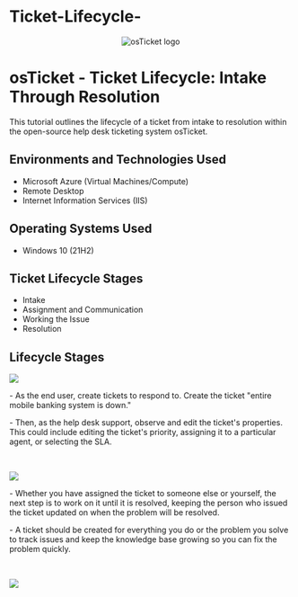 # Ticket-Lifecycle-
<p align="center">
<img src="https://i.imgur.com/Clzj7Xs.png" alt="osTicket logo"/>
</p>

<h1>osTicket - Ticket Lifecycle: Intake Through Resolution</h1>
This tutorial outlines the lifecycle of a ticket from intake to resolution within the open-source help desk ticketing system osTicket.<br />

<h2>Environments and Technologies Used</h2>

- Microsoft Azure (Virtual Machines/Compute)
- Remote Desktop
- Internet Information Services (IIS)

<h2>Operating Systems Used </h2>

- Windows 10</b> (21H2)

<h2>Ticket Lifecycle Stages</h2>

- Intake
- Assignment and Communication
- Working the Issue
- Resolution

<h2>Lifecycle Stages</h2>

<p>
<img src="https://github.com/user-attachments/assets/3f185986-6e64-4c99-900b-2105a0048a53"/>
</p>
<p>
- As the end user, create tickets to respond to. Create the ticket "entire mobile banking system is down." 
</p>
<p>
- Then, as the help desk support, observe and edit the ticket's properties. This could include editing the ticket's priority, assigning it to a particular agent, or selecting the SLA.  
</p>
<br />

<p>
<img src="https://github.com/user-attachments/assets/c94a8523-3194-416e-856c-06e22d579628"/>
</p>
<p>
- Whether you have assigned the ticket to someone else or yourself, the next step is to work on it until it is resolved, keeping the person who issued the ticket updated on when the problem will be resolved. 
  <p>
- A ticket should be created for everything you do or the problem you solve to track issues and keep the knowledge base growing so you can fix the problem quickly. 
  </p>
<br />

<p>
<img src="https://github.com/user-attachments/assets/f7c932c5-4947-4c35-b4e7-47f3edd84a2e"/>
</p>
<p>
</p>
<br />
